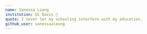 ```yaml
---
name: Vanessa Liang
institution: UC Davis 🚩
quote: I never let my schooling interfere with my education.
github_user: vanessaaleung
---
```


